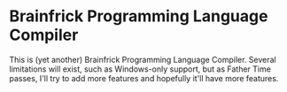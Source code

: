# Brainfrick Programming Language Compiler 

This is (yet another) Brainfrick Programming Language Compiler. Several limitations will exist, such as Windows-only support, but as Father Time passes, I'll try to add more features and hopefully it'll have more features.